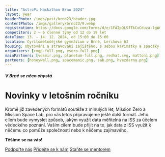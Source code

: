 ```yaml
---
title: "AstroPi Hackathon Brno 2024"
layout: year
headerPhoto: /imgs/past/brno23/header.jpg
contentPhoto: /imgs/gallery/brno23/9.webp
registration: https://docs.google.com/forms/d/e/1FAIpQLSfTkCxCduza-lgWC-cWt3o1V5J2522hA-PjFUqef_DBwVy56A/viewform
competitors: 2 – 6 členné týmy od 12 do 19 let
dateTime: 13. – 14. 12. 2024, od 15:00 do 15:00
location: Cyrilometodějské gymnázium v Brně, Lerchova 63
housing: Ubytování a stravování zajištěno, s sebou karimatky a spacáky, možnost malého nákupu na místě
organizers: [cmgp-full.png, esero-full.png]
mainPartners: [vesmir.png, planetum-full.png, redhat.svg, mattoni.png]
partners: [honeywell.png, spacemanic.png, sab.png, hvezdarna.png]
---
```


##### V Brně se něco chystá
# Novinky v letošním ročníku

Kromě již zavedených formátů soutěže z minulých let, Mission Zero a Mission Space Lab, pro vás letos připravujeme ještě další formát. Jeho cílem bude vymyslet způsob, jakým využít data měřitelná na ISS za účelem vědeckého poznání. Vaším cílem bude přijít na to, jak data z ISS využít k něčemu co pomůže společnosti nebo k něčemu zajímavého.

**Těšíme se na vás!**

<div class="section-row">
    <a href="/zapojte-se/spoluprace" class="primary-button">Podpořte nás</a>
    <a href="/zapojte-se/organizator" class="primary-button">Přidejte se k nám</a>
    <a href="/zapojte-se/mentor" class="primary-button">Staňte se mentorem</a>
</div>